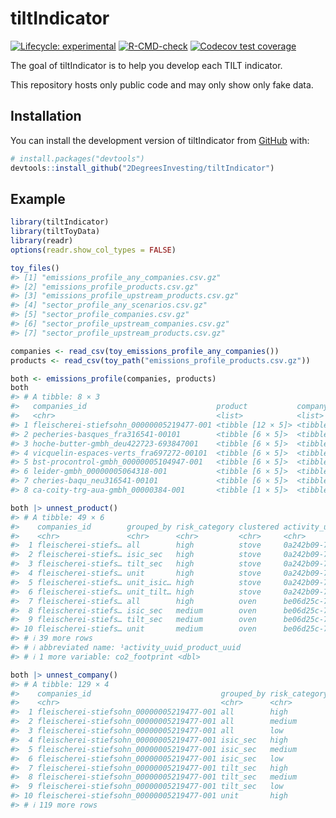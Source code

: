 
<!-- README.md is generated from README.Rmd. Please edit that file -->

# tiltIndicator

<!-- badges: start -->

[![Lifecycle:
experimental](https://img.shields.io/badge/lifecycle-experimental-orange.svg)](https://lifecycle.r-lib.org/articles/stages.html#experimental)
[![R-CMD-check](https://github.com/2DegreesInvesting/tiltIndicator/actions/workflows/R-CMD-check.yaml/badge.svg)](https://github.com/2DegreesInvesting/tiltIndicator/actions/workflows/R-CMD-check.yaml)
[![Codecov test
coverage](https://codecov.io/gh/2DegreesInvesting/tiltIndicator/branch/main/graph/badge.svg)](https://app.codecov.io/gh/2DegreesInvesting/tiltIndicator?branch=main)
<!-- badges: end -->

The goal of tiltIndicator is to help you develop each TILT indicator.

This repository hosts only public code and may only show only fake data.

## Installation

You can install the development version of tiltIndicator from
[GitHub](https://github.com/) with:

``` r
# install.packages("devtools")
devtools::install_github("2DegreesInvesting/tiltIndicator")
```

## Example

``` r
library(tiltIndicator)
library(tiltToyData)
library(readr)
options(readr.show_col_types = FALSE)

toy_files()
#> [1] "emissions_profile_any_companies.csv.gz"    
#> [2] "emissions_profile_products.csv.gz"         
#> [3] "emissions_profile_upstream_products.csv.gz"
#> [4] "sector_profile_any_scenarios.csv.gz"       
#> [5] "sector_profile_companies.csv.gz"           
#> [6] "sector_profile_upstream_companies.csv.gz"  
#> [7] "sector_profile_upstream_products.csv.gz"

companies <- read_csv(toy_emissions_profile_any_companies())
products <- read_csv(toy_path("emissions_profile_products.csv.gz"))

both <- emissions_profile(companies, products)
both
#> # A tibble: 8 × 3
#>   companies_id                             product           company          
#>   <chr>                                    <list>            <list>           
#> 1 fleischerei-stiefsohn_00000005219477-001 <tibble [12 × 5]> <tibble [18 × 3]>
#> 2 pecheries-basques_fra316541-00101        <tibble [6 × 5]>  <tibble [18 × 3]>
#> 3 hoche-butter-gmbh_deu422723-693847001    <tibble [6 × 5]>  <tibble [18 × 3]>
#> 4 vicquelin-espaces-verts_fra697272-00101  <tibble [6 × 5]>  <tibble [18 × 3]>
#> 5 bst-procontrol-gmbh_00000005104947-001   <tibble [6 × 5]>  <tibble [18 × 3]>
#> 6 leider-gmbh_00000005064318-001           <tibble [6 × 5]>  <tibble [18 × 3]>
#> 7 cheries-baqu_neu316541-00101             <tibble [6 × 5]>  <tibble [18 × 3]>
#> 8 ca-coity-trg-aua-gmbh_00000384-001       <tibble [1 × 5]>  <tibble [3 × 3]>

both |> unnest_product()
#> # A tibble: 49 × 6
#>    companies_id        grouped_by risk_category clustered activity_uuid_produc…¹
#>    <chr>               <chr>      <chr>         <chr>     <chr>                 
#>  1 fleischerei-stiefs… all        high          stove     0a242b09-772a-5edf-8e…
#>  2 fleischerei-stiefs… isic_sec   high          stove     0a242b09-772a-5edf-8e…
#>  3 fleischerei-stiefs… tilt_sec   high          stove     0a242b09-772a-5edf-8e…
#>  4 fleischerei-stiefs… unit       high          stove     0a242b09-772a-5edf-8e…
#>  5 fleischerei-stiefs… unit_isic… high          stove     0a242b09-772a-5edf-8e…
#>  6 fleischerei-stiefs… unit_tilt… high          stove     0a242b09-772a-5edf-8e…
#>  7 fleischerei-stiefs… all        high          oven      be06d25c-73dc-55fb-96…
#>  8 fleischerei-stiefs… isic_sec   medium        oven      be06d25c-73dc-55fb-96…
#>  9 fleischerei-stiefs… tilt_sec   medium        oven      be06d25c-73dc-55fb-96…
#> 10 fleischerei-stiefs… unit       medium        oven      be06d25c-73dc-55fb-96…
#> # ℹ 39 more rows
#> # ℹ abbreviated name: ¹​activity_uuid_product_uuid
#> # ℹ 1 more variable: co2_footprint <dbl>

both |> unnest_company()
#> # A tibble: 129 × 4
#>    companies_id                             grouped_by risk_category value
#>    <chr>                                    <chr>      <chr>         <dbl>
#>  1 fleischerei-stiefsohn_00000005219477-001 all        high            1  
#>  2 fleischerei-stiefsohn_00000005219477-001 all        medium          0  
#>  3 fleischerei-stiefsohn_00000005219477-001 all        low             0  
#>  4 fleischerei-stiefsohn_00000005219477-001 isic_sec   high            0.5
#>  5 fleischerei-stiefsohn_00000005219477-001 isic_sec   medium          0.5
#>  6 fleischerei-stiefsohn_00000005219477-001 isic_sec   low             0  
#>  7 fleischerei-stiefsohn_00000005219477-001 tilt_sec   high            0.5
#>  8 fleischerei-stiefsohn_00000005219477-001 tilt_sec   medium          0.5
#>  9 fleischerei-stiefsohn_00000005219477-001 tilt_sec   low             0  
#> 10 fleischerei-stiefsohn_00000005219477-001 unit       high            0.5
#> # ℹ 119 more rows
```
